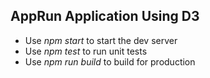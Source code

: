 ## AppRun Application Using D3

* Use _npm start_ to start the dev server
* Use _npm test_ to run unit tests
* Use _npm run build_ to build for production
